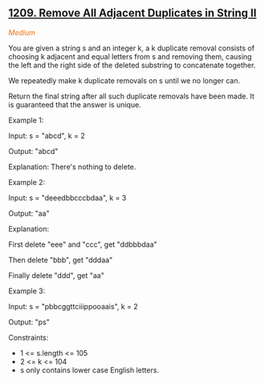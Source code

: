 ## [1209. Remove All Adjacent Duplicates in String II](https://leetcode.com/problems/remove-all-adjacent-duplicates-in-string-ii/)

<span style="color:rgb(239, 108, 0);">*Medium*</span>

You are given a string s and an integer k, a k duplicate removal consists of choosing k adjacent and equal letters from s and removing them, causing the left and the right side of the deleted substring to concatenate together.

We repeatedly make k duplicate removals on s until we no longer can.

Return the final string after all such duplicate removals have been made. It is guaranteed that the answer is unique.


Example 1:

Input: s = "abcd", k = 2

Output: "abcd"

Explanation: There's nothing to delete.

Example 2:

Input: s = "deeedbbcccbdaa", k = 3

Output: "aa"

Explanation: 

First delete "eee" and "ccc", get "ddbbbdaa"

Then delete "bbb", get "dddaa"

Finally delete "ddd", get "aa"

Example 3:

Input: s = "pbbcggttciiippooaais", k = 2

Output: "ps"

Constraints:

- 1 <= s.length <= 105
- 2 <= k <= 104
- s only contains lower case English letters.